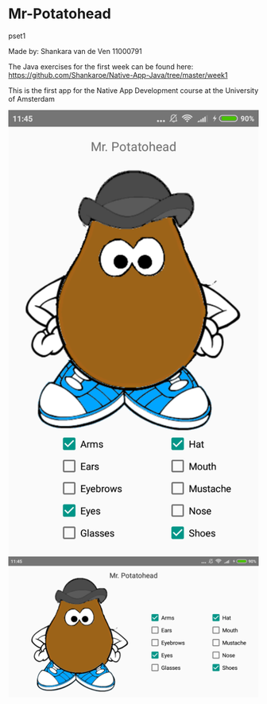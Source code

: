 # Mr-Potatohead
pset1

Made by: Shankara van de Ven
         11000791

The Java exercises for the first week can be found here: 
https://github.com/Shankaroe/Native-App-Java/tree/master/week1


This is the first app for the Native App Development course at the University of Amsterdam

![Screenshot portrait](doc/Mr-Potato-head_portrait.png)
![Screenshot landscape](doc/Mr-Potato-head_landscape.png)
